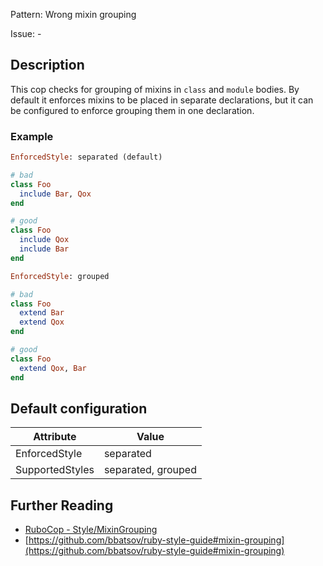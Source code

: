Pattern: Wrong mixin grouping

Issue: -

## Description

This cop checks for grouping of mixins in `class` and `module` bodies.
By default it enforces mixins to be placed in separate declarations,
but it can be configured to enforce grouping them in one declaration.

### Example

```ruby
EnforcedStyle: separated (default)

# bad
class Foo
  include Bar, Qox
end

# good
class Foo
  include Qox
  include Bar
end

EnforcedStyle: grouped

# bad
class Foo
  extend Bar
  extend Qox
end

# good
class Foo
  extend Qox, Bar
end
```

## Default configuration

Attribute | Value
--- | ---
EnforcedStyle | separated
SupportedStyles | separated, grouped

## Further Reading

* [RuboCop - Style/MixinGrouping](https://rubocop.readthedocs.io/en/latest/cops_style/#stylemixingrouping)
* [https://github.com/bbatsov/ruby-style-guide#mixin-grouping](https://github.com/bbatsov/ruby-style-guide#mixin-grouping)
